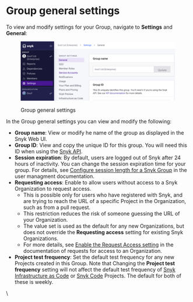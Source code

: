 # Group general settings

To view and modify settings for your Group, navigate to **Settings** and **General**:

<figure><img src="../../.gitbook/assets/image (1) (3) (1) (1).png" alt="Group general settings"><figcaption><p>Group general settings</p></figcaption></figure>

In the Group general settings you can view and modify the following:

* **Group name**: View or modify he name of the group as displayed in the Snyk Web UI.
* **Group ID**: View and copy the unique ID for this group. You will need this ID when using the [Snyk API](../../snyk-api/).
* **Session expiration**: By default, users are logged out of Snyk after 24 hours of inactivity. You can change the session expiration time for your group. For details, see [Configure session length for a Snyk Group](../manage-users-in-organizations-and-groups/configure-session-length-for-a-snyk-group.md) in the user managment documentation.
* **Requesting access**: Enable to allow users without access to a Snyk Organization to request access.
  * This is possible only for users who have registered with Snyk, and are trying to reach the URL of a specific Project in the Organization, such as from a pull request.
  * This restriction reduces the risk of someone guessing the URL of your Organization.
  * The value set is used as the default for any new Organizations, but does not override the **Requesting access** setting for existing Snyk Organizations.&#x20;
  * For more details, see [Enable the Request Access setting](../manage-users-in-organizations-and-groups/requests-for-access-to-an-organization.md#enable-the-request-access-setting) in the documentation of requests for access to an Organization.
* **Project test frequency**: Set the default test frequency for any new Projects created in this Group. Note that Changing the **Project test frequency** setting will not affect the default test frequency of [Snyk Infrastructure as Code](../../scan-infrastructure/snyk-infrastructure-as-code/) or [Snyk Code](../../scan-application-code/snyk-code/) Projects. The default for both of these is weekly.



\
